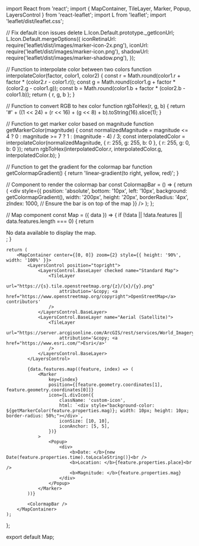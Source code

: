 import React from 'react';
import { MapContainer, TileLayer, Marker, Popup, LayersControl } from 'react-leaflet';
import L from 'leaflet';
import 'leaflet/dist/leaflet.css';

// Fix default icon issues
delete L.Icon.Default.prototype._getIconUrl;
L.Icon.Default.mergeOptions({
    iconRetinaUrl: require('leaflet/dist/images/marker-icon-2x.png'),
    iconUrl: require('leaflet/dist/images/marker-icon.png'),
    shadowUrl: require('leaflet/dist/images/marker-shadow.png'),
});

// Function to interpolate color between two colors
function interpolateColor(factor, color1, color2) {
    const r = Math.round(color1.r + factor * (color2.r - color1.r));
    const g = Math.round(color1.g + factor * (color2.g - color1.g));
    const b = Math.round(color1.b + factor * (color2.b - color1.b));
    return { r, g, b };
}

// Function to convert RGB to hex color
function rgbToHex(r, g, b) {
    return '#' + ((1 << 24) + (r << 16) + (g << 8) + b).toString(16).slice(1);
}

// Function to get marker color based on magnitude
function getMarkerColor(magnitude) {
    const normalizedMagnitude = magnitude <= 4 ? 0 : magnitude >= 7 ? 1 : (magnitude - 4) / 3;
    const interpolatedColor = interpolateColor(normalizedMagnitude, { r: 255, g: 255, b: 0 }, { r: 255, g: 0, b: 0 });
    return rgbToHex(interpolatedColor.r, interpolatedColor.g, interpolatedColor.b);
}

// Function to get the gradient for the colormap bar
function getColormapGradient() {
    return 'linear-gradient(to right, yellow, red)';
}

// Component to render the colormap bar
const ColormapBar = () => {
    return (
        <div
            style={{
                position: 'absolute',
                bottom: '10px',
                left: '10px',
                background: getColormapGradient(),
                width: '200px',
                height: '20px',
                borderRadius: '4px',
                zIndex: 1000, // Ensure the bar is on top of the map
            }}
        />
    );
};

// Map component
const Map = ({ data }) => {
    if (!data || !data.features || data.features.length === 0) {
        return <div>No data available to display the map.</div>;
    }

    return (
        <MapContainer center={[0, 0]} zoom={2} style={{ height: '90%', width: '100%' }}>
            <LayersControl position="topright">
                <LayersControl.BaseLayer checked name="Standard Map">
                    <TileLayer
                        url="https://{s}.tile.openstreetmap.org/{z}/{x}/{y}.png"
                        attribution='&copy; <a href="https://www.openstreetmap.org/copyright">OpenStreetMap</a> contributors'
                    />
                </LayersControl.BaseLayer>
                <LayersControl.BaseLayer name="Aerial (Satellite)">
                    <TileLayer
                        url="https://server.arcgisonline.com/ArcGIS/rest/services/World_Imagery/MapServer/tile/{z}/{y}/{x}"
                        attribution='&copy; <a href="https://www.esri.com/">Esri</a>'
                    />
                </LayersControl.BaseLayer>
            </LayersControl>

            {data.features.map((feature, index) => (
                <Marker
                    key={index}
                    position={[feature.geometry.coordinates[1], feature.geometry.coordinates[0]]}
                    icon={L.divIcon({
                        className: 'custom-icon',
                        html: `<div style="background-color: ${getMarkerColor(feature.properties.mag)}; width: 10px; height: 10px; border-radius: 50%;"></div>`,
                        iconSize: [10, 10],
                        iconAnchor: [5, 5],
                    })}
                >
                    <Popup>
                        <div>
                            <b>Date: </b>{new Date(feature.properties.time).toLocaleString()}<br />
                            <b>Location: </b>{feature.properties.place}<br />
                            <b>Magnitude: </b>{feature.properties.mag}
                        </div>
                    </Popup>
                </Marker>
            ))}

            <ColormapBar />
        </MapContainer>
    );
};

export default Map;